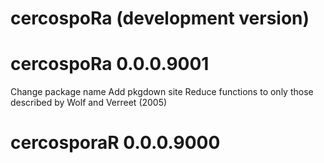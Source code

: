 # cercospoRa (development version)

# cercospoRa 0.0.0.9001
Change package name
Add pkgdown site 
Reduce functions to only those described by Wolf and Verreet (2005)

# cercosporaR 0.0.0.9000
